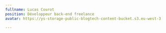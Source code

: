 ```yaml
---
fullname: Lucas Courot
position: Développeur back-end freelance
avatar: https://ys-storage-public-blogtech-content-bucket.s3.eu-west-3.amazonaws.com/lucas.jpeg

---
```

